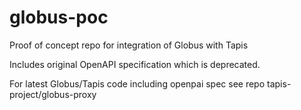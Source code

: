 # globus-poc

Proof of concept repo for integration of Globus with Tapis

Includes original OpenAPI specification which is deprecated.

For latest Globus/Tapis code including openpai spec see repo tapis-project/globus-proxy


